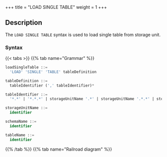 +++
title = "LOAD SINGLE TABLE"
weight = 1
+++

## Description

The `LOAD SINGLE TABLE` syntax is used to load single table from storage unit.

### Syntax

{{< tabs >}}
{{% tab name="Grammar" %}}
```sql
loadSingleTable ::=
  'LOAD' 'SINGLE' 'TABLE' tableDefinition

tableDefinition ::=
  tableIdentifier (',' tableIdentifier)*

tableIdentifier ::=
  '*.*' | '*.*.*' | storageUnitName '.*' | storageUnitName '.*.*' | storageUnitName '.' schemaName '.*' | storageUnitName '.' tableName | storageUnitName '.' schemaName '.' tableName

storageUnitName ::=
  identifier

schemaName ::=
  identifier

tableName ::=
  identifier
```
{{% /tab %}}
{{% tab name="Railroad diagram" %}}
<iframe frameborder="0" name="diagram" id="diagram" width="100%" height="100%"></iframe>
{{% /tab %}}
{{< /tabs >}}

### Supplement

- support specifying schemaName in PostgreSQL and OpenGauss protocols


### Example

- Load specified single table

```sql
LOAD SINGLE TABLE ds_0.t_single;
```

- Load all single tables in the specified storage unit

```sql
LOAD SINGLE TABLE ds_0.*;
```

- Load all single tables

```sql
LOAD SINGLE TABLE *.*;
```

### Reserved word

`LOAD`, `SINGLE`, `TABLE`

### Related links

- [Reserved word](/en/user-manual/shardingsphere-proxy/distsql/syntax/reserved-word/)
